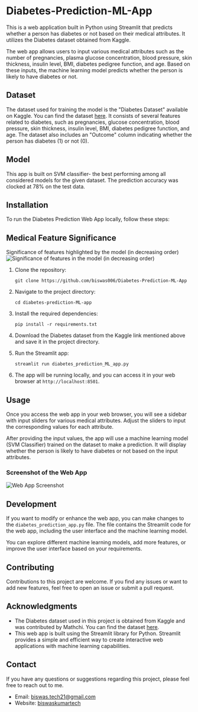 # Diabetes-Prediction-ML-App

This is a web application built in Python using Streamlit that predicts whether a person has diabetes or not based on their medical attributes. It utilizes the Diabetes dataset obtained from Kaggle.

The web app allows users to input various medical attributes such as the number of pregnancies, plasma glucose concentration, blood pressure, skin thickness, insulin level, BMI, diabetes pedigree function, and age. Based on these inputs, the machine learning model predicts whether the person is likely to have diabetes or not.

## Dataset
The dataset used for training the model is the "Diabetes Dataset" available on Kaggle. You can find the dataset [here](https://www.kaggle.com/datasets/mathchi/diabetes-data-set). It consists of several features related to diabetes, such as pregnancies, glucose concentration, blood pressure, skin thickness, insulin level, BMI, diabetes pedigree function, and age. The dataset also includes an "Outcome" column indicating whether the person has diabetes (1) or not (0).

## Model
This app is built on SVM classifier- the best performing among all considered models for the given dataset. The prediction accuracy was clocked at 78% on the test data.

## Installation
To run the Diabetes Prediction Web App locally, follow these steps:

## Medical Feature Significance 
Significance of features highlighted by the model (in decreasing order)
![Significance of  features in the model (in decreasing order)](https://github.com/biswas006/Diabetes-Prediction-ML-App/assets/54642211/c79c597e-6ffa-4947-8b1f-b589dfaacad8)



1. Clone the repository:
   ```
   git clone https://github.com/biswas006/Diabetes-Prediction-ML-App
   ```
   
2. Navigate to the project directory:
   ```
   cd diabetes-prediction-ML-app
   ```

3. Install the required dependencies:
   ```
   pip install -r requirements.txt
   ```

4. Download the Diabetes dataset from the Kaggle link mentioned above and save it in the project directory.

5. Run the Streamlit app:
   ```
   streamlit run diabetes_prediction_ML_app.py
   ```

6. The app will be running locally, and you can access it in your web browser at `http://localhost:8501`.

## Usage
Once you access the web app in your web browser, you will see a sidebar with input sliders for various medical attributes. Adjust the sliders to input the corresponding values for each attribute.

After providing the input values, the app will use a machine learning model (SVM Classifier) trained on the dataset to make a prediction. It will display whether the person is likely to have diabetes or not based on the input attributes. 

### Screenshot of the Web App
![Web App Screenshot](https://github.com/biswas006/Diabetes-Prediction-ML-App/assets/54642211/663068aa-2c0b-4516-98c3-02a2778a9a1c)

## Development
If you want to modify or enhance the web app, you can make changes to the `diabetes_prediction_app.py` file. The file contains the Streamlit code for the web app, including the user interface and the machine learning model.

You can explore different machine learning models, add more features, or improve the user interface based on your requirements.

## Contributing
Contributions to this project are welcome. If you find any issues or want to add new features, feel free to open an issue or submit a pull request.

## Acknowledgments
- The Diabetes dataset used in this project is obtained from Kaggle and was contributed by Mathchi. You can find the dataset [here](https://www.kaggle.com/datasets/mathchi/diabetes-data-set).
- This web app is built using the Streamlit library for Python. Streamlit provides a simple and efficient way to create interactive web applications with machine learning capabilities.

## Contact
If you have any questions or suggestions regarding this project, please feel free to reach out to me.

- Email: biswas.tech21@gmail.com
- Website: [biswaskumartech](https://www.biswaskumartech.com/)



